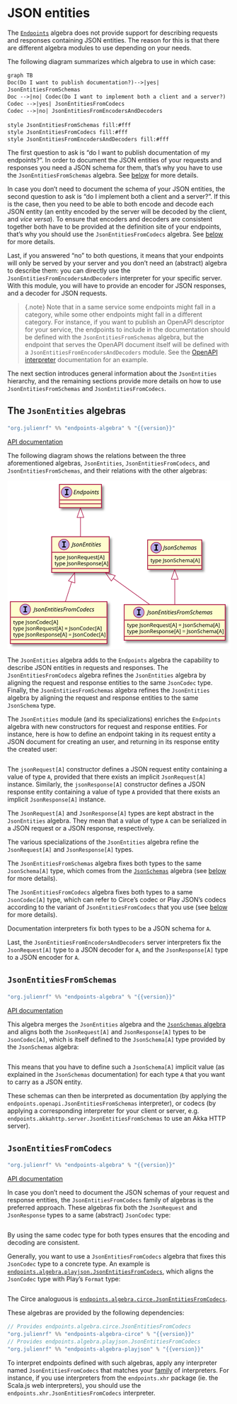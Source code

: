 # JSON entities

The [`Endpoints`](endpoints.md) algebra does not provide support for describing
requests and responses containing JSON entities. The reason for this is that there
are different algebra modules to use depending on your needs.

The following diagram summarizes which algebra to use in which case:

~~~ mermaid
graph TB
Doc(Do I want to publish documentation?)-->|yes| JsonEntitiesFromSchemas
Doc -->|no| Codec(Do I want to implement both a client and a server?)
Codec -->|yes| JsonEntitiesFromCodecs
Codec -->|no| JsonEntitiesFromEncodersAndDecoders

style JsonEntitiesFromSchemas fill:#fff
style JsonEntitiesFromCodecs fill:#fff
style JsonEntitiesFromEncodersAndDecoders fill:#fff
~~~

The first question to ask is “do I want to publish documentation of my
endpoints?”. In order to document the JSON entities of your requests and
responses you need a JSON schema for them, that’s why you have to use the
`JsonEntitiesFromSchemas` algebra. See [below](#jsonentitiesfromschemas) for more details.

In case you don’t need to document the schema of your JSON entities, the
second question to ask is “do I implement both a client and a server?”.
If this is the case, then you need to be able to both encode and decode
each JSON entity (an entity encoded by the server will be decoded by the
client, and _vice versa_). To ensure that encoders and decoders are consistent
together both have to be provided at the definition site of your endpoints, that’s
why you should use the `JsonEntitiesFromCodecs` algebra. See
[below](#jsonentitiesfromcodecs) for more details.

Last, if you answered “no” to both questions, it means that your endpoints will only
be served by your server and you don’t need an (abstract) algebra to describe them:
you can directly use the `JsonEntitiesFromEncodersAndDecoders` interpreter for your
specific server. With this module, you will have to provide an encoder for JSON
responses, and a decoder for JSON requests.

> {.note}
> Note that in a same service some endpoints might fall in a category, while some
> other endpoints might fall in a different category. For instance, if you want
> to publish an OpenAPI descriptor for your service, the endpoints to include
> in the documentation should be defined with the `JsonEntitiesFromSchemas`
> algebra, but the endpoint that serves the OpenAPI document itself will be defined
> with a `JsonEntitiesFromEncodersAndDecoders` module. See the
> [OpenAPI interpreter](/interpreters/openapi.md) documentation for an example.

The next section introduces general information about the `JsonEntities` hierarchy,
and the remaining sections provide more details on how to use `JsonEntitiesFromSchemas`
and `JsonEntitiesFromCodecs`.

## The `JsonEntities` algebras

~~~ scala expandVars=true
"org.julienrf" %% "endpoints-algebra" % "{{version}}"
~~~

[API documentation](unchecked:/api/endpoints/algebra/JsonEntities.html)

The following diagram shows the relations between the three aforementioned algebras,
`JsonEntities`, `JsonEntitiesFromCodecs`, and `JsonEntitiesFromSchemas`, and their
relations with the other algebras:

![](json-entities.svg)

The `JsonEntities` algebra adds to the `Endpoints` algebra the capability to describe
JSON entities in requests and responses. The `JsonEntitiesFromCodecs` algebra refines
the `JsonEntities` algebra by aligning the request and response entities to the same
`JsonCodec` type. Finally, the `JsonEntitiesFromSchemas` algebra refines the `JsonEntities`
algebra by aligning the request and response entities to the same `JsonSchema` type.

The `JsonEntities` module (and its specializations) enriches the `Endpoints` algebra
with new constructors for request and response entities. For instance, here is how to
define an endpoint taking in its request entity a JSON document
for creating an user, and returning in its response entity the
created user:

~~~ scala src=../../../../../algebras/algebra/src/test/scala/endpoints/algebra/JsonEntitiesDocs.scala#json-entities
~~~

The `jsonRequest[A]` constructor defines a JSON request entity containing
a value of type `A`, provided that there exists an implicit `JsonRequest[A]`
instance. Similarly, the `jsonResponse[A]` constructor defines a JSON
response entity containing a value of type `A` provided that there exists an
implicit `JsonResponse[A]` instance.

The `JsonRequest[A]` and `JsonResponse[A]` types are kept abstract in the
`JsonEntities` algebra. They mean that a value of type `A` can be serialized in a
JSON request or a JSON response, respectively.

The various specializations of the `JsonEntities` algebra refine the `JsonRequest[A]`
and `JsonResponse[A]` types.

The `JsonEntitiesFromSchemas` algebra fixes both types to the same `JsonSchema[A]`
type, which comes from the [`JsonSchemas`](json-schemas.md) algebra (see
[below](#jsonentitiesfromschemas) for more details).

The `JsonEntitiesFromCodecs` algebra fixes both types to a same `JsonCodec[A]` type,
which can refer to Circe’s codec or Play JSON’s codecs according to the variant of
`JsonEntitiesFromCodecs` that you use (see [below](#jsonentitiesfromcodecs) for more
details).

Documentation interpreters fix both types to be a JSON schema for `A`.

Last, the `JsonEntitiesFromEncodersAndDecoders` server interpreters fix the
`JsonRequest[A]` type to a JSON decoder for `A`, and the `JsonResponse[A]`
type to a JSON encoder for `A`.

## `JsonEntitiesFromSchemas`

~~~ scala expandVars=true
"org.julienrf" %% "endpoints-algebra" % "{{version}}"
~~~

[API documentation](unchecked:/api/endpoints/algebra/JsonEntitiesFromSchemas.html)

This algebra merges the `JsonEntities` algebra and the
[`JsonSchemas` algebra](json-schemas.md) and aligns both the
`JsonRequest[A]` and `JsonResponse[A]` types to be `JsonCodec[A]`, which is itself
defined to the `JsonSchema[A]` type provided by the `JsonSchemas` algebra:

~~~ scala src=../../../../../algebras/algebra/src/main/scala/endpoints/algebra/JsonEntities.scala#type-carrier
~~~

This means that you have to define such a `JsonSchema[A]` implicit value (as explained in
the `JsonSchemas` documentation) for each type `A` that you want to carry as a JSON entity.

These schemas can then be interpreted as documentation (by applying the `endpoints.openapi.JsonEntitiesFromSchemas`
interpreter), or codecs (by applying a corresponding interpreter for your client or server, e.g.
`endpoints.akkahttp.server.JsonEntitiesFromSchemas` to use an Akka HTTP server).

## `JsonEntitiesFromCodecs`

~~~ scala expandVars=true
"org.julienrf" %% "endpoints-algebra" % "{{version}}"
~~~

[API documentation](unchecked:/api/endpoints/algebra/JsonEntitiesFromCodecs.html)

In case you don’t need to document the JSON schemas of your request and response entities, the
`JsonEntitiesFromCodecs` family of algebras is the preferred approach. These algebras fix both
the `JsonRequest` and `JsonResponse` types to a same (abstract) `JsonCodec` type:

~~~ scala src=../../../../../algebras/algebra/src/main/scala/endpoints/algebra/JsonEntities.scala#json-codec-type
~~~

By using the same codec type for both types ensures that the encoding and decoding
are consistent.

Generally, you want to use a `JsonEntitiesFromCodecs` algebra that fixes this `JsonCodec` type to
a concrete type. An example is [`endpoints.algebra.playjson.JsonEntitiesFromCodecs`](unchecked:/api/endpoints/algebra/playjson/JsonEntitiesFromCodecs.html),
which aligns the `JsonCodec` type with Play’s `Format` type:

~~~ scala src=../../../../../algebras/algebra-playjson/src/main/scala/endpoints/algebra/playjson/JsonEntitiesFromCodecs.scala#type-carrier
~~~

The Circe analoguous is [`endpoints.algebra.circe.JsonEntitiesFromCodecs`](unchecked:/api/endpoints/algebra/circe/JsonEntitiesFromCodecs.html).

These algebras are provided by the following dependencies:

~~~ scala expandVars=true
// Provides endpoints.algebra.circe.JsonEntitiesFromCodecs
"org.julienrf" %% "endpoints-algebra-circe" % "{{version}}"
// Provides endpoints.algebra.playjson.JsonEntitiesFromCodecs
"org.julienrf" %% "endpoints-algebra-playjson" % "{{version}}"
~~~

To interpret endpoints defined with such algebras, apply any interpreter named
`JsonEntitiesFromCodecs` that matches your
[family](/algebras-and-interpreters.md#interpreters) of interpreters. For instance,
if you use interpreters from the `endpoints.xhr` package (ie. the Scala.js web
interpreters), you should use the `endpoints.xhr.JsonEntitiesFromCodecs` interpreter.
